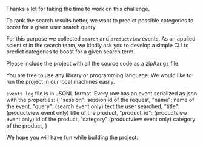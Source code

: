 Thanks a lot for taking the time to work on this challenge. 

To rank the search results better, we want to predict possible categories to boost for a given user search query.

For this purpose we collected `search` and `productview` events. As an applied scientist in the search team, we kindly ask you to develop a simple CLI to predict categories to boost for a given search term.

Please include the project with all the source code as a zip/tar.gz file.

You are free to use any library or programming language. We would like to run the project in our local machines easily.


`events.log` file is in JSONL format. Every row has an event serialized as json with the properties:
{
    "session": session id of the request,
    "name": name of the event,
    "query": (search event only) text the user searched,
    "title": (productview event only) title of the product,
    "product_id": (productview event only) id of the product,
    "category":(productview event only) category of the product,
}


We hope you will have fun while building the project.
